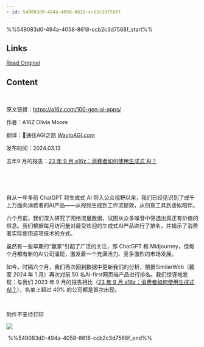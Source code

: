 ```yaml
---
- id: 549083d0-494a-4058-8618-ccb2c3d7568f
---
```


%%549083d0-494a-4058-8618-ccb2c3d7568f_start%%
## Links
[Read Original](https://waytoagi.feishu.cn/wiki/ZvJ6w6aAdiBEMokMqCcczr28nnf)


## Content
​

原文链接：<https://a16z.com/100-gen-ai-apps/>​

作者：A16Z Olivia Moore​

翻译：🌈通往AGI之路 [WaytoAGI.com](http://waytoagi.com/)​

发布时间：2024.03.13​

去年9 月的报告：​[23 年 9 月 a16z：消费者如何使用生成式 AI？](https://waytoagi.feishu.cn/wiki/SSiTw47KBiOL5HkMrBlcEzYznXq)​

​

​

自从一年多前 ChatGPT 将生成式 AI 带入公众视野以来，我们已经见识到了成千上万面向消费者的AI产品——从视频生成到工作流提效，从创意工具到虚拟陪伴。​

六个月前，我们深入研究了网络流量数据，试图从众多噪音中筛选出真正有价值的信息。我们根据每月访问量对最受欢迎的生成式AI产品进行了排名，并揭示了消费者实际使用这项技术的方式。 ​

虽然有一些早期的“赢家”引起了广泛的关注，即 ChatGPT 和 Midjourney，但每个月都有新的AI公司涌现，激发着一个充满活力、竞争激烈的市场发展。​

如今，时隔六个月，我们再次回到数据中更新我们的分析，根据SimilarWeb（截至 2024 年 1 月）再次对前 50 名AI-first网页端产品进行排名。我们惊讶地发现：与我们 2023 年 9 月的报告相比（​[23 年 9 月 a16z：消费者如何使用生成式 AI？](https://waytoagi.feishu.cn/wiki/SSiTw47KBiOL5HkMrBlcEzYznXq)），名单上超过 40% 的公司都是首次出现。​

​

附件不支持打印

![](https://proxy-prod.omnivore-image-cache.app/2000x1291,sY4z1ZvwDyR_IGwISIHJdS8k9RKJRNEc7rokacAKT0y0/https://internal-api-drive-stream.feishu.cn/space/api/box/stream/download/v2/cover/NmJZbsV1Iow6joxt3Z1cxpDinUg/?fallback_source=1&height=1280&mount_node_token=XQSpdHHOZo3LNzxFenXcIC33nag&mount_point=docx_image&policy=equal&width=1280)

​
%%549083d0-494a-4058-8618-ccb2c3d7568f_end%%